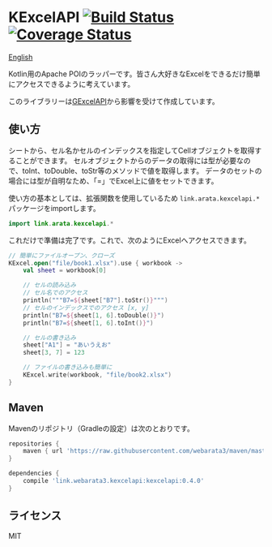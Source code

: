 # KExcelAPI [![Build Status](https://travis-ci.org/webarata3/KExcelAPI.svg?branch=master)](https://travis-ci.org/webarata3/KExcelAPI) [![Coverage Status](https://coveralls.io/repos/webarata3/KExcelAPI/badge.svg?branch=master&service=github)](https://coveralls.io/github/webarata3/KExcelAPI?branch=master)

[English](/README.en.md)

Kotlin用のApache POIのラッパーです。皆さん大好きなExcelをできるだけ簡単にアクセスできるように考えています。

このライブラリーは[GExcelAPI](https://github.com/nobeans/gexcelapi)から影響を受けて作成しています。

## 使い方

シートから、セル名かセルのインデックスを指定してCellオブジェクトを取得することができます。
セルオブジェクトからのデータの取得には型が必要なので、toInt、toDouble、toStr等のメソッドで値を取得します。
データのセットの場合には型が自明なため、「=」でExcel上に値をセットできます。

使い方の基本としては、拡張関数を使用しているため `link.arata.kexcelapi.*` パッケージをimportします。

```kotlin
import link.arata.kexcelapi.*
```

これだけで準備は完了です。これで、次のようにExcelへアクセスできます。

```kotlin
// 簡単にファイルオープン、クローズ
KExcel.open("file/book1.xlsx").use { workbook ->
    val sheet = workbook[0]

    // セルの読み込み
    // セル名でのアクセス
    println("""B7=${sheet["B7"].toStr()}""")
    // セルのインデックスでのアクセス [x, y]
    println("B7=${sheet[1, 6].toDouble()}")
    println("B7=${sheet[1, 6].toInt()}")

    // セルの書き込み
    sheet["A1"] = "あいうえお"
    sheet[3, 7] = 123

    // ファイルの書き込みも簡単に
    KExcel.write(workbook, "file/book2.xlsx")
}
```

## Maven

Mavenのリポジトリ（Gradleの設定）は次のとおりです。

```groovy
repositories {
    maven { url 'https://raw.githubusercontent.com/webarata3/maven/master/repository' }
}

dependencies {
    compile 'link.webarata3.kexcelapi:kexcelapi:0.4.0'
}
```

## ライセンス
MIT
